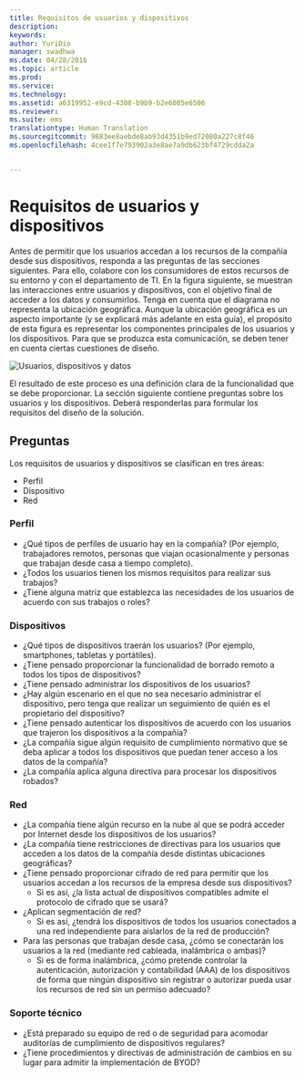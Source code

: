```yaml
---
title: Requisitos de usuarios y dispositivos
description: 
keywords: 
author: YuriDio
manager: swadhwa
ms.date: 04/28/2016
ms.topic: article
ms.prod: 
ms.service: 
ms.technology: 
ms.assetid: a6319952-e9cd-4308-b9b9-b2e6005e6506
ms.reviewer: 
ms.suite: ems
translationtype: Human Translation
ms.sourcegitcommit: 9883ee8aebde8ab93d4351b9ed72080a227c8f46
ms.openlocfilehash: 4cee1f7e793902a3e8ae7a9db623bf4729cdda2a


---
```


# Requisitos de usuarios y dispositivos

Antes de permitir que los usuarios accedan a los recursos de la compañía desde sus dispositivos, responda a las preguntas de las secciones siguientes. Para ello, colabore con los consumidores de estos recursos de su entorno y con el departamento de TI. En la figura siguiente, se muestran las interacciones entre usuarios y dispositivos, con el objetivo final de acceder a los datos y consumirlos. Tenga en cuenta que el diagrama no representa la ubicación geográfica. Aunque la ubicación geográfica es un aspecto importante (y se explicará más adelante en esta guía), el propósito de esta figura es representar los componentes principales de los usuarios y los dispositivos. Para que se produzca esta comunicación, se deben tener en cuenta ciertas cuestiones de diseño.

![Usuarios, dispositivos y datos](./media/BYOD_Figure2.png)

El resultado de este proceso es una definición clara de la funcionalidad que se debe proporcionar. La sección siguiente contiene preguntas sobre los usuarios y los dispositivos. Deberá responderlas para formular los requisitos del diseño de la solución.

## Preguntas

Los requisitos de usuarios y dispositivos se clasifican en tres áreas:

- Perfil
- Dispositivo
- Red

### Perfil

- ¿Qué tipos de perfiles de usuario hay en la compañía? (Por ejemplo, trabajadores remotos, personas que viajan ocasionalmente y personas que trabajan desde casa a tiempo completo).
- ¿Todos los usuarios tienen los mismos requisitos para realizar sus trabajos?
- ¿Tiene alguna matriz que establezca las necesidades de los usuarios de acuerdo con sus trabajos o roles?


### Dispositivos

- ¿Qué tipos de dispositivos traerán los usuarios? (Por ejemplo, smartphones, tabletas y portátiles).
- ¿Tiene pensado proporcionar la funcionalidad de borrado remoto a todos los tipos de dispositivos?
- ¿Tiene pensado administrar los dispositivos de los usuarios?
- ¿Hay algún escenario en el que no sea necesario administrar el dispositivo, pero tenga que realizar un seguimiento de quién es el propietario del dispositivo?
- ¿Tiene pensado autenticar los dispositivos de acuerdo con los usuarios que trajeron los dispositivos a la compañía?
- ¿La compañía sigue algún requisito de cumplimiento normativo que se deba aplicar a todos los dispositivos que puedan tener acceso a los datos de la compañía?
- ¿La compañía aplica alguna directiva para procesar los dispositivos robados?

### Red

- ¿La compañía tiene algún recurso en la nube al que se podrá acceder por Internet desde los dispositivos de los usuarios?
- ¿La compañía tiene restricciones de directivas para los usuarios que acceden a los datos de la compañía desde distintas ubicaciones geográficas?
- ¿Tiene pensado proporcionar cifrado de red para permitir que los usuarios accedan a los recursos de la empresa desde sus dispositivos?
    - Si es así, ¿la lista actual de dispositivos compatibles admite el protocolo de cifrado que se usará?
- ¿Aplican segmentación de red?
    - Si es así, ¿tendrá los dispositivos de todos los usuarios conectados a una red independiente para aislarlos de la red de producción?
- Para las personas que trabajan desde casa, ¿cómo se conectarán los usuarios a la red (mediante red cableada, inalámbrica o ambas)?
    - Si es de forma inalámbrica, ¿cómo pretende controlar la autenticación, autorización y contabilidad (AAA) de los dispositivos de forma que ningún dispositivo sin registrar o autorizar pueda usar los recursos de red sin un permiso adecuado?

### Soporte técnico
- ¿Está preparado su equipo de red o de seguridad para acomodar auditorías de cumplimiento de dispositivos regulares?
- ¿Tiene procedimientos y directivas de administración de cambios en su lugar para admitir la implementación de BYOD?




<!--HONumber=Jul16_HO3-->


